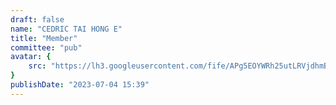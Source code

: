 ```yaml
---
draft: false
name: "CEDRIC TAI HONG E"
title: "Member"
committee: "pub"
avatar: {
    src: "https://lh3.googleusercontent.com/fife/APg5EOYWRh25utLRVjdhmB59cv-ftpX_9tRRLhQ0uUBTAA2yyRnLg8x6H2RWU6EIdCYc31igbHcWvXoVp0AkWCkDkTPc2xZmSHW8vNCa1AfA98ICsrdruMBjFyCfMGmK2i564J8cW_n8Ij6jmvwJZ0fFsdnJpVXuWpGk8COZYqw53rwzm3lBRPe5aYEmnd4tiiWmP_wzupHz_t8zTQb0a-0kIIdf1y-8E0yrGAyQJlhdNst_rAem3gDi33RY2ZxrD44eT0TjNK2uxgRKkZszMVNpUX9UKquRJtODoWpyouW9XMu6XmZ3pwFKohGXQ-Wa3-6XWHRkPSJGcvQWdh4Kb5nqqEl1lkP_FWeUWKHjSLDSuqOIbHXl_jgH8q6LunBh5lf5K2jk_twB3nOD6kl1QzD5uR2VVsMUQvHErbGta0JSYAP5XXZE0iBl8rNbURQj_pYGL-WKFNR5N5egWm6zWxzUsd3gIyUWkT-xkxEsCssm_cgc5Cq_PEX69NjbuGQQcMs6tCZ97O0wOcJ9jTofZL9e21cv1gnzr1hKCHO1Eq0_Fc9TwTcbY01T5QVIY-FtTCONroMPWutmP4mJg_WEHdmGycqwCI4efCBMNC8_tOgnOdI_DllIy-Ut2hqnsR3LlPlakAll1dzyTCYW6ePnfBjPA44DJsrVkehDY_b_i3le1ZXgcIpQKo5mNPFQRYe9pI9Qh_XmpA0fPHbGZqfOEnF3eZKFum8EByFYGZc8wwXCAyDKjyeXdqsFLtaLxctdkuBIROfJelwl5-A3UDjGH7a4tu5Xasas3Qxq5dbTnx9kFhDpSz_0Y4hgMXhFGQFF2IUP0bDhXzpP3JjVXziqOvcfSP8A_ft1KWQfjjyDkS68fA2u-QEK0hHhLSrkld-wU7g7O9eqM_0WZT85jkQTevCS-JXqhFFOb9EuZw0GS43LONytK-3G6L9mSXuJaiNSmRT2Hp6y5vDKBD8GSMd4SQXrkzZxoSP-xzvB9Swhj5WRmEa5narJuf2OvZn6lzshJSGGcmAKGR0s4GwIAxrWY2bEMmnfKC-9ENacQwqUbr_PvltUqSy4LLXo9n8MpK0Zlzj1w1O27WdsUxRv9XizBO-lsbUeS-NpGP-DDEqAAe1e86CnK_WKRjf8wJunHNV26YBDfUgCuKEr85yFdoRHV9UBLsks12-rf_PP3Sc_VWNGitl86DKAuUbIXWGClz-xXlJ9Sythg1w2k8c07E79zGre4HbRu05s3nHaDZFzjQcsrcQQtrqlwjXw-VaA2D-yqY8MGrVLu42Nh3oYqwUPGnjI0vahKUl3zzRK86WLhqE-_OdjLE3KvgWXDIBWoNHudzwQeodSsBeBwV7lV6IESrlwzipEBNzzy9D5jEJo_pTNCx-i4vyIEkXtb7_iwzcPkd9wc4KxZ7BcNzii2VR8i_C5XK-yw8mLcaoj2pJgPBlZdpEvGo-h3QOaUR66dtS7TKk8tRY4iThfjW-VDxjeJI10FRhVcpBmWkkHurrum8JA_hbXAAd4gIaoI4dPgrCi1IaH8stEIESP3CoLjjz3WZ3843fUDxgxMjWOsXgYwnSmnc_Bq35bohItbPU5J1czBFD8iCERuKqKcuRmywJ7QA=w1127-h668",
}
publishDate: "2023-07-04 15:39"
---
```

